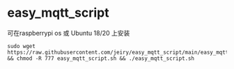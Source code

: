 # easy_mqtt_script

可在raspberrypi os 或 Ubuntu 18/20 上安装 

```
sudo wget https://raw.githubusercontent.com/jeiry/easy_mqtt_script/main/easy_mqtt_script.sh && chmod -R 777 easy_mqtt_script.sh && ./easy_mqtt_script.sh
```
